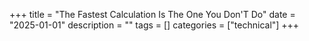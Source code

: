 +++
title = "The Fastest Calculation Is The One You Don'T Do"
date = "2025-01-01"
description = ""
tags = []
categories = ["technical"]
+++

